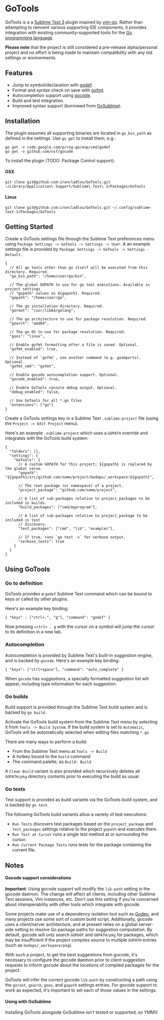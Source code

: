 # GoTools

GoTools is a a [Sublime Text 3](http://www.sublimetext.com) plugin inspired by [vim-go](https://github.com/fatih/vim-go). Rather than attempting to reinvent various supporting IDE components, it provides integration with existing community-supported tools for the [Go programming language](http://www.golang.org).

**Please note** that the project is still considered a pre-release alpha/personal project and no effort is being made to maintain compatibility with any old settings or environments.

## Features

* Jump to symbol/declaration with [godef](http://godoc.org/code.google.com/p/rog-go/exp/cmd/godef).
* Format and syntax check on save with [gofmt](https://golang.org/cmd/gofmt/).
* Autocompletion support using [gocode](https://github.com/nsf/gocode).
* Build and test integration.
* Improved syntax support (borrowed from [GoSublime](https://github.com/DisposaBoy/GoSublime)).

## Installation

The plugin assumes all supporting binaries are located in `go_bin_path` as defined in the settings. Use `go get` to install them, e.g.:

    go get -v code.google.com/p/rog-go/exp/cmd/godef
    go get -v github.com/nsf/gocode

To install the plugin (TODO: Package Control support):

#### OSX

    git clone git@github.com:ironcladlou/GoTools.git ~/Library/Application\ Support/Sublime\ Text\ 3/Packages/GoTools

#### Linux

    git clone git@github.com:ironcladlou/GoTools.git ~/.config/sublime-text-3/Packages/GoTools

## Getting Started

Create a GoTools settings file through the Sublime Text preferences menu using `Package Settings -> GoTools -> Settings -> User`. A an example settings file is provided by `Package Settings -> GoTools -> Settings - Default`.

```
{
  // All go tools other than go itself will be executed from this directory. Required.
  "go_bin_path": "/home/user/go/bin",

  // The global GOPATH to use for go tool executions. Available in project settings
  // "gopath" values as ${gopath}. Required.
  "gopath": "/home/user/go",

  // The go installation directory. Required.
  "goroot": "/usr/lib64/golang",

  // The go architecture to use for package resolution. Required.
  "goarch": "amd64",

  // The go OS to use for package resolution. Required.
  "goos": "linux",

  // Enable gofmt formatting after a file is saved. Optional.
  "gofmt_enabled": true,

  // Instead of `gofmt`, use another command (e.g. goimports). Optional.
  "gofmt_cmd": "gofmt",

  // Enable gocode autocompletion support. Optional.
  "gocode_enabled": true,

  // Enable GoTools console debug output. Optional.
  "debug_enabled": false,

  // Use GoTools for all *.go files
  "extensions": ["go"]
}
```

Create a GoTools settings key in a Sublime Text `.sublime-project` file (using the `Project -> Edit Project` menu).

Here's an example `.sublime-project` which uses a `GOPATH` override and integrates with the GoTools build system:

```
{
  "folders": [],
  "settings": {
    "GoTools": {
      // A custom GOPATH for this project; ${gopath} is replaced by the global value.
      "gopath": "${gopath}/src/github.com/some/project/Godeps/_workspace:${gopath}",

      // The root package (or namespace) of a project.
      "project_package": "github.com/some/project",

      // A list of sub-packages relative to project_packages to be included in builds.
      "build_packages": ["cmd/myprogram"],

      // A list of sub-packages relative to project_package to be included in test
      // discovery.
      "test_packages": ["cmd", "lib", "examples"],

      // If true, runs `go test -v` for verbose output.
      "verbose_tests": true
    }
  }
}
```

## Using GoTools

### Go to definition

GoTools provides a `godef` Sublime Text command which can be bound to keys or called by other plugins.

Here's an example key binding:

    { "keys" : ["ctrl+.", "g"], "command": "godef" }

Now pressing `<ctrl> . g` with the cursor on a symbol will jump the cursor to its definition in a new tab.

### Autocompletion

Autocompletion is provided by Sublime Text's built-in suggestion engine, and is backed by `gocode`. Here's an example key binding:

    { "keys": ["ctrl+space"], "command": "auto_complete" }

When `gocode` has suggestions, a specially formatted suggestion list will appear, including type information for each suggestion.

### Go builds

Build support is provided through the Sublime Text build system and is backed by `go build`.

Activate the GoTools build system from the Sublime Text menu by selecting it from `Tools -> Build System`. If the build system is set to `Automatic`, GoTools will be automatically selected when editing files matching `*.go`

There are many ways to perform a build:
 
  * From the Sublime Text menu at `Tools -> Build`
  * A hotkey bound to the `build` command
  * The command palette, as `Build: Build`

A `Clean Build` variant is also provided which recursively deletes all `GOPATH/pkg` directory contents prior to executing the build as usual.

### Go tests

Test support is provided as build variants via the GoTools build system, and is backed by `go test`.

The following GoTools build variants allow a variety of test executions:

  * `Run Tests` discovers test packages based on the `project_package` and `test_packages` settings relative to the project `gopath` and executes them.
  * `Run Test at Cursor` runs a single test method at or surrounding the cursor.
  * `Run Current Package Tests` runs tests for the package containing the current file.

## Notes

#### Gocode support considerations

**Important**: Using gocode support will modify the `lib-path` setting in the gocode daemon. The change will affect all clients, including other Sublime Text sessions, Vim instances, etc. Don't use this setting if you're concerned about interoperability with other tools which integrate with gocode.

Some projects make use of a dependency isolation tool such as [Godep](https://github.com/tools/godep), and many projects use some sort of custom build script. Additionally, gocode uses a client/server architecture, and at present relies on a global server-side setting to resolve Go package paths for suggestion computation. By default, gocode will only search `GOROOT` and `GOPATH/pkg` for packages, which may be insufficient if the project compiles source to multiple `GOPATH` entries (such as `Godeps/_workspace/pkg`).

With such a project, to get the best suggestions from gocode, it's necessary to configure the gocode daemon prior to client suggestion requests to inform gocode about the locations of compiled packages for the project.

GoTools will infer the correct gocode `lib-path` by constructing a path using the `goroot`, `goarch`, `goos`, and `gopath` settings entries. For gocode support to work as expected, it's important to set each of those values in the settings.

#### Using with GoSublime

Installing GoTools alongside GoSublime isn't tested or supported, so YMMV.
